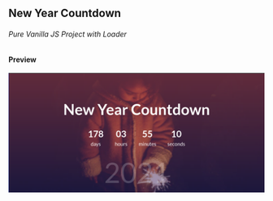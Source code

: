 ##  New Year Countdown
###### Pure Vanilla JS Project with Loader
####  Preview
<img src="img/preview.png"/>

